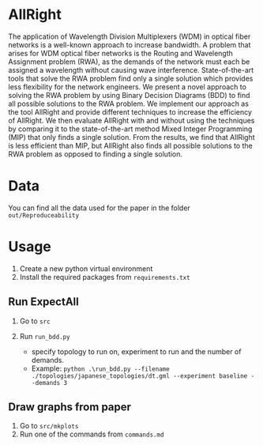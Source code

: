# AllRight

The application of Wavelength Division Multiplexers (WDM) in optical fiber networks is a well-known approach to increase bandwidth. A problem that arises for WDM optical fiber networks is the Routing and Wavelength Assignment problem (RWA), as the demands of the network must each be assigned a wavelength without causing wave interference. State-of-the-art tools that solve the RWA problem find only a single solution which provides less flexibility for the network engineers. We present a novel approach to solving the RWA problem by using Binary Decision Diagrams (BDD) to find all possible solutions to the RWA problem. We implement our approach as the tool AllRight and provide different techniques to increase the efficiency of AllRight. We then evaluate AllRight with and without using the techniques by comparing it to the state-of-the-art method Mixed Integer Programming (MIP) that only finds a single solution. From the results, we find that AllRight is less efficient than MIP, but AllRight also finds all possible solutions to the RWA problem as opposed to finding a single solution.

# Data
You can find all the data used for the paper in the folder `out/Reproduceability` 

# Usage
1. Create a new python virtual environment
2. Install the required packages from `requirements.txt`

## Run ExpectAll
1. Go to `src`

1. Run `run_bdd.py`
    * specify topology to run on, experiment to run and the number of demands.
    * Example: `python .\run_bdd.py --filename ./topologies/japanese_topologies/dt.gml --experiment baseline --demands 3 `

## Draw graphs from paper
1. Go to `src/mkplots`
1. Run one of the commands from `commands.md`

